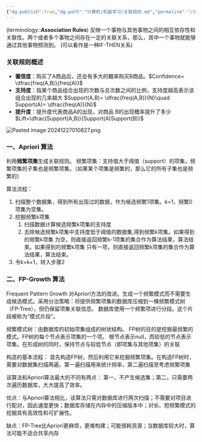 ```yaml
---
{"dg-publish":true,"dg-path":"计算机/机器学习/关联规则.md","permalink":"/计算机/机器学习/关联规则/","dgPassFrontmatter":true,"noteIcon":"","created":"2024-12-23T16:10:10.000+08:00","updated":"2025-04-17T18:44:13.048+08:00"}
---
```



(terminology::**Association Rules**)
反映一个事物与其他事物之间的相互依存性和关联性。两个或者多个事物之间存在一定的关联关系，那么，其中一个事物就能够通过其他事物预测到。
(可以看作是一种IF-THEN关系)
### 关联规则概述
- **置信度**：购买了A商品后，还会有多大的概率购买B商品。$Confidence= \dfrac{freq(A,B)}{freq(A)}$
- **支持度**：指某个商品组合出现的次数与总次数之间的比例，支持度越高表示该组合出现的几率越大 $Support(A,B)= \dfrac{freq(A,B)}{N}\quad  Support(A)= \dfrac{freq(A)}{N}$
- **提升度**：提升度代表商品A的出现，对商品 B的出现概率提升了多少 $Lift=\dfrac{Support(A,B)}{Support(A)Support(B)}$

![Pasted image 20241227010827.png](/img/user/Functional%20files/Photo%20Resources/Pasted%20image%2020241227010827.png)
### 一、Apriori 算法
利用**频繁项集**生成关联规则。
频繁项集：支持值大于阈值（support）的项集，频繁项集的子集也是频繁项集。（如果某个项集是频繁的，那么它的所有子集也是频繁的）

算法流程：
1. 扫描整个数据集，得到所有出现过的数据，作为候选频繁1项集。k=1，频繁0项集为空集。
2. 挖掘频繁k项集 
	1. 扫描数据计算候选频繁k项集的支持度
	2. 去除候选频繁k项集中支持度低于阈值的数据集,得到频繁k项集。如果得到的频繁k项集 为空，则直接返回频繁k-1项集的集合作为算法结果，算法结束。如果得到的频繁k项集 只有一项，则直接返回频繁k项集的集合作为算法结果，算法结束。
3. 令k=k+1，转入步骤2 
### 二、FP-Growth 算法
Frequent Pattern Growth 
对Apriori方法的改进。生成一个频繁模式而不需要生成候选模式。采用分治策略：将提供频繁项集的数据库压缩到一棵频繁模式树（FP-Tree），但仍保留项集关联信息。
数据库使用一个频繁项进行分段。这个片段被称为“模式片段”。

频繁模式树：由数据库的初始项集组成的树状结构。 FP树的目的是挖掘最频繁的模式。FP树的每个节点表示项集的一个项。
根节点表示null，而较低的节点表示项集。在形成树的同时，保持节点与较低节点（即项集与其他项集）的关联

构造的基本流程：
首先构造FP树，然后利用它来挖掘频繁项集。在构造FP树时，需要对数据集扫描两遍，第一遍扫描用来统计频率，第二遍扫描至考虑频繁项集

该算法和Apriori算法最大的不同有两点： 第一，不产生候选集；第二，只需要两次遍历数据库，大大提高了效率。

优点：与Apriori算法相比，该算法只需对数据库进行两次扫描；不需要对项目进行配对，因此速度更快；数据库存储在内存中的压缩版本中；对长、短频繁模式的挖掘具有高效性和可扩展性。

缺点：FP-Tree比Apriori更麻烦，更难构建；可能很耗资源；当数据库较大时，算法可能不适合共享内存



